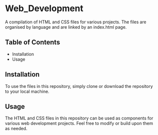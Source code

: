 # Web_Development
A compilation of HTML and CSS files for various projects. The files are organised by language and are linked by an index.html page.

## Table of Contents
- Installation
- Usage

## Installation
To use the files in this repository, simply clone or download the repository to your local machine.

## Usage
The HTML and CSS files in this repository can be used as components for various web development projects. Feel free to modify or build upon them as needed.
